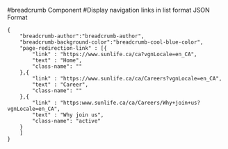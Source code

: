 #breadcrumb Component
#Display navigation links in list format
JSON Format
```
{
    "breadcrumb-author":"breadcrumb-author",
    "breadcrumb-background-color":"breadcrumb-cool-blue-color",
    "page-redirection-link" : [{
        "link" : "https://www.sunlife.ca/ca?vgnLocale=en_CA",
        "text" : "Home",
        "class-name": ""
    },{
        "link" : "https://www.sunlife.ca/ca/Careers?vgnLocale=en_CA",
        "text" : "Career",
        "class-name": ""
    },{
        "link" : "https:www.sunlife.ca/ca/Careers/Why+join+us?vgnLocale=en_CA",
        "text" : "Why join us",
        "class-name": "active"
    }
    ]
}
```
<!-- Classes available for "breadcrumb-background-color" are "breadcrumb-light-cool-blue-color","breadcrumb-cool-blue-color" and links colors are changed accordingly -->
<!-- For "breadcrumb-athor" available class is "breadcrumb-autor" which is only for authoring. -->